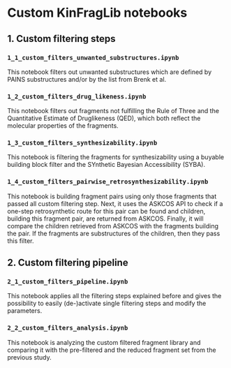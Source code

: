 # Custom KinFragLib notebooks
## 1. Custom filtering steps
### `1_1_custom_filters_unwanted_substructures.ipynb`
This notebook filters out unwanted substructures which are defined by PAINS
substructures and/or by the list from Brenk et al.
### `1_2_custom_filters_drug_likeness.ipynb`
This notebook filters out fragments not fulfilling the Rule of Three and the Quantitative Estimate
of Druglikeness (QED), which both reflect the molecular properties of the fragments.
### `1_3_custom_filters_synthesizability.ipynb`
This notebook is filtering the fragments for synthesizability using a buyable building block
filter and the SYnthetic Bayesian Accessibility (SYBA).
### `1_4_custom_filters_pairwise_retrosynthesizability.ipynb`
This notebook is building fragment pairs using only those fragments that passed all custom filtering step.
Next, it uses the ASKCOS API to check if a one-step retrosynthetic route for this pair can be found and children, building this fragment pair, are returned from ASKCOS.
Finally, it will compare the children retrieved from ASKCOS with the fragments building the pair. If the fragments are
substructures of the children, then they pass this filter.
## 2. Custom filtering pipeline
### `2_1_custom_filters_pipeline.ipynb`
This notebook applies all the filtering steps explained before and gives the possibility to easily (de-)activate
single filtering steps and modify the parameters.
### `2_2_custom_filters_analysis.ipynb`
This notebook is analyzing the custom filtered fragment library and comparing it with the pre-filtered and the reduced fragment set from the previous study.